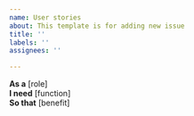 ```yaml
---
name: User stories
about: This template is for adding new issue
title: ''
labels: ''
assignees: ''

---
```


**As a** [role]  
 **I need** [function]  
 **So that** [benefit]
